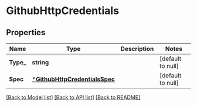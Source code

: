 # GithubHttpCredentials

## Properties
Name | Type | Description | Notes
------------ | ------------- | ------------- | -------------
**Type_** | **string** |  | [default to null]
**Spec** | [***GithubHttpCredentialsSpec**](GithubHttpCredentialsSpec.md) |  | [default to null]

[[Back to Model list]](../README.md#documentation-for-models) [[Back to API list]](../README.md#documentation-for-api-endpoints) [[Back to README]](../README.md)

